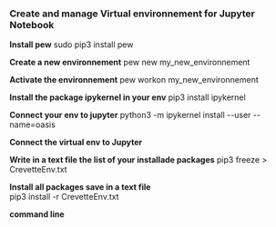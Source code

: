 ### Create and manage Virtual environnement for Jupyter Notebook

**Install pew**
sudo pip3 install pew

**Create a new environnement**
pew new my_new_environnement

**Activate the environnement**
pew workon my_new_environnement

**Install the package ipykernel in your env**
pip3 install ipykernel

**Connect your env to jupyter**
python3 -m ipykernel install --user --name=oasis

**Connect the virtual env to Jupyter**

**Write in a text file the list of your installade packages**
pip3 freeze > CrevetteEnv.txt

**Install all packages save in a text file**  
pip3 install -r CrevetteEnv.txt  
  
**command line**
